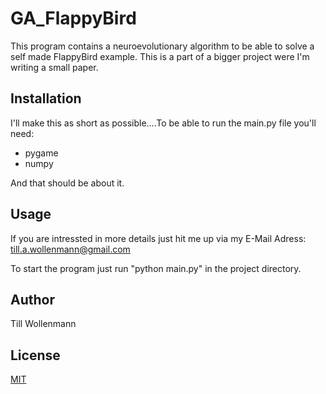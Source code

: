 # GA_FlappyBird

This program contains a neuroevolutionary algorithm to be able to solve a self made FlappyBird example.
This is a part of a bigger project were I'm writing a small paper. 

## Installation

I'll make this as short as possible....To be able to run the main.py file you'll need:
- pygame
- numpy

And that should be about it.

## Usage

If you are intressted in more details just hit me up via my E-Mail Adress: till.a.wollenmann@gmail.com

To start the program just run "python main.py" in the project directory. 

## Author
Till Wollenmann


## License
[MIT](https://choosealicense.com/licenses/mit/)
